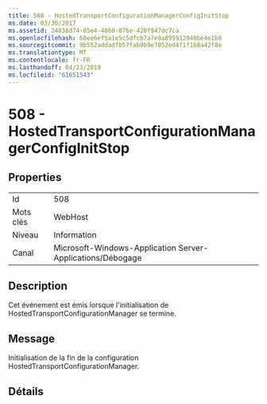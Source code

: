 ```yaml
---
title: 508 - HostedTransportConfigurationManagerConfigInitStop
ms.date: 03/30/2017
ms.assetid: 24838d74-05e4-4860-876e-428f947dc7ca
ms.openlocfilehash: 68ee6ef5a1e5c5dfcb7a7e0a895912940be4e1b0
ms.sourcegitcommit: 9b552addadfb57fab0b9e7852ed4f1f1b8a42f8e
ms.translationtype: MT
ms.contentlocale: fr-FR
ms.lasthandoff: 04/23/2019
ms.locfileid: "61651543"
---
```

# <a name="508---hostedtransportconfigurationmanagerconfiginitstop"></a>508 - HostedTransportConfigurationManagerConfigInitStop
## <a name="properties"></a>Properties  
  
|||  
|-|-|  
|Id|508|  
|Mots clés|WebHost|  
|Niveau|Information|  
|Canal|Microsoft-Windows-Application Server-Applications/Débogage|  
  
## <a name="description"></a>Description  
 Cet événement est émis lorsque l'initialisation de HostedTransportConfigurationManager se termine.  
  
## <a name="message"></a>Message  
 Initialisation de la fin de la configuration HostedTransportConfigurationManager.  
  
## <a name="details"></a>Détails
